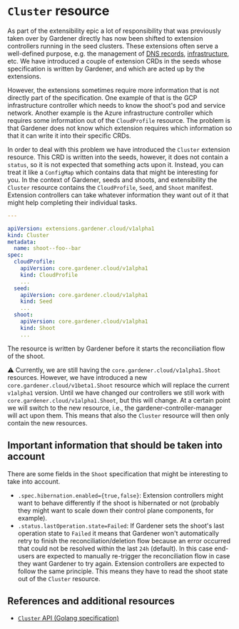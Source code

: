 # `Cluster` resource

As part of the extensibility epic a lot of responsibility that was previously taken over by Gardener directly has now been shifted to extension controllers running in the seed clusters.
These extensions often serve a well-defined purpose, e.g. the management of [DNS records](../dns.md), [infrastructure](../infrastructure.md), etc.
We have introduced a couple of extension CRDs in the seeds whose specification is written by Gardener, and which are acted up by the extensions.

However, the extensions sometimes require more information that is not directly part of the specification.
One example of that is the GCP infrastructure controller which needs to know the shoot's pod and service network.
Another example is the Azure infrastructure controller which requires some information out of the `CloudProfile` resource.
The problem is that Gardener does not know which extension requires which information so that it can write it into their specific CRDs.

In order to deal with this problem we have introduced the `Cluster` extension resource.
This CRD is written into the seeds, however, it does not contain a `status`, so it is not expected that something acts upon it.
Instead, you can treat it like a `ConfigMap` which contains data that might be interesting for you.
In the context of Gardener, seeds and shoots, and extensibility the `Cluster` resource contains the `CloudProfile`, `Seed`, and `Shoot` manifest.
Extension controllers can take whatever information they want out of it that might help completing their individual tasks.

```yaml
---

apiVersion: extensions.gardener.cloud/v1alpha1
kind: Cluster
metadata:
  name: shoot--foo--bar
spec:
  cloudProfile:
    apiVersion: core.gardener.cloud/v1alpha1
    kind: CloudProfile
    ...
  seed:
    apiVersion: core.gardener.cloud/v1alpha1
    kind: Seed
    ...
  shoot:
    apiVersion: core.gardener.cloud/v1alpha1
    kind: Shoot
    ...
```

The resource is written by Gardener before it starts the reconciliation flow of the shoot.

:warning: Currently, we are still having the `core.gardener.cloud/v1alpha1.Shoot` resources.
However, we have introduced a new `core.gardener.cloud/v1beta1.Shoot` resource which will replace the current `v1alpha1` version.
Until we have changed our controllers we still work with `core.gardener.cloud/v1alpha1.Shoot`, but this will change.
At a certain point we will switch to the new resource, i.e., the gardener-controller-manager will act upon them.
This means that also the `Cluster` resource will then only contain the new resources.

## Important information that should be taken into account

There are some fields in the `Shoot` specification that might be interesting to take into account.

* `.spec.hibernation.enabled={true,false}`: Extension controllers might want to behave differently if the shoot is hibernated or not (probably they might want to scale down their control plane components, for example).
* `.status.lastOperation.state=Failed`: If Gardener sets the shoot's last operation state to `Failed` it means that Gardener won't automatically retry to finish the reconciliation/deletion flow because an error occurred that could not be resolved within the last `24h` (default). In this case end-users are expected to manually re-trigger the reconciliation flow in case they want Gardener to try again. Extension controllers are expected to follow the same principle. This means they have to read the shoot state out of the `Cluster` resource.

## References and additional resources

* [`Cluster` API (Golang specification)](../../pkg/apis/extensions/v1alpha1/types_cluster.go)
